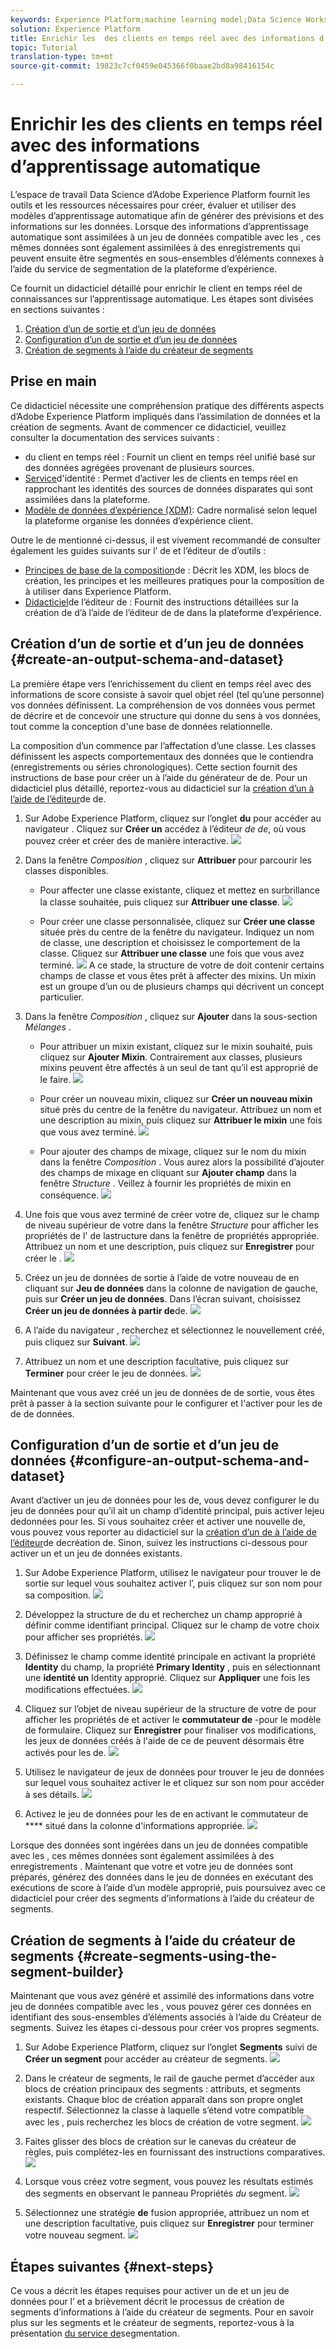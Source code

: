 ```yaml
---
keywords: Experience Platform;machine learning model;Data Science Workspace;Real-time Customer Profile;popular topics
solution: Experience Platform
title: Enrichir les  des clients en temps réel avec des informations d’apprentissage automatique
topic: Tutorial
translation-type: tm+mt
source-git-commit: 19823c7cf0459e045366f0baae2bd8a98416154c

---
```



# Enrichir les  des clients en temps réel avec des informations d’apprentissage automatique

L’espace de travail Data Science d’Adobe Experience Platform fournit les outils et les ressources nécessaires pour créer, évaluer et utiliser des modèles d’apprentissage automatique afin de générer des prévisions et des informations sur les données. Lorsque des informations d’apprentissage automatique sont assimilées à un jeu de données compatible avec les , ces mêmes données sont également assimilées à des enregistrements  qui peuvent ensuite être segmentés en sous-ensembles d’éléments connexes à l’aide du service de segmentation de la plateforme d’expérience.

Ce fournit un didacticiel détaillé pour enrichir le client en temps réel de connaissances sur l’apprentissage automatique. Les étapes sont divisées en sections suivantes :

1. [Création d’un  de sortie et d’un jeu de données](#create-an-output-schema-and-dataset)
2. [Configuration d’un  de sortie et d’un jeu de données](#configure-an-output-schema-and-dataset)
3. [Création de segments à l’aide du créateur de segments](#create-segments-using-the-segment-builder)

## Prise en main

Ce didacticiel nécessite une compréhension pratique des différents aspects d’Adobe Experience Platform impliqués dans l’assimilation de données  et la création de segments. Avant de commencer ce didacticiel, veuillez consulter la documentation des services suivants :

* [](../../rtcdp/overview.md)du client en temps réel : Fournit un client en temps réel unifié basé sur des données agrégées provenant de plusieurs sources.
* [Service](../../identity-service/home.md)d&#39;identité : Permet d’activer les  de clients en temps réel en rapprochant les identités des sources de données disparates qui sont assimilées dans la plateforme.
* [Modèle de données d’expérience (XDM)](../../xdm/home.md): Cadre normalisé selon lequel la plateforme organise les données d’expérience client.

Outre le  de mentionné ci-dessus, il est vivement recommandé de consulter également les guides suivants sur l’ de et l’éditeur de  d’outils :

* [Principes de base de la composition](../../xdm/schema/composition.md)de  : Décrit les  XDM, les blocs de création, les principes et les meilleures pratiques pour la composition de à utiliser dans Experience Platform.
* [Didacticiel](../../xdm/tutorials/create-schema-ui.md)de l’éditeur de  : Fournit des instructions détaillées sur la création de  d’à l’aide de l’éditeur de  de dans la plateforme d’expérience.

## Création d’un  de sortie et d’un jeu de données {#create-an-output-schema-and-dataset}

La première étape vers l’enrichissement du client en temps réel avec des informations de score consiste à savoir quel objet réel (tel qu’une personne) vos données définissent. La compréhension de vos données vous permet de décrire et de concevoir une structure qui donne du sens à vos données, tout comme la conception d&#39;une base de données relationnelle.

La composition d’un  commence par l’affectation d’une classe. Les classes définissent les aspects comportementaux des données que le contiendra (enregistrements ou séries chronologiques). Cette section fournit des instructions de base pour créer un  à l’aide du générateur de  de. Pour un didacticiel plus détaillé, reportez-vous au didacticiel sur la [création d’un à l’aide de l’éditeur](../../xdm/tutorials/create-schema-ui.md)de  de.

1. Sur Adobe Experience Platform, cliquez sur l’onglet **du** pour accéder au navigateur . Cliquez sur **Créer un** accédez à l’éditeur *de  de*, où vous pouvez créer et créer des  de manière interactive.
   ![](../images/models-recipes/enrich-rtcdp/schema_browser.png)

2. Dans la fenêtre *Composition* , cliquez sur **Attribuer** pour parcourir les classes disponibles.
   * Pour affecter une classe existante, cliquez et mettez en surbrillance la classe souhaitée, puis cliquez sur **Attribuer une classe**.
      ![](../images/models-recipes/enrich-rtcdp/existing_class.png)

   * Pour créer une classe personnalisée, cliquez sur **Créer une classe** située près du centre de la fenêtre du navigateur. Indiquez un nom de classe, une description et choisissez le comportement de la classe. Cliquez sur **Attribuer une classe** une fois que vous avez terminé.
      ![](../images/models-recipes/enrich-rtcdp/create_new_class.png)
   A ce stade, la structure de votre  de doit contenir certains champs de classe et vous êtes prêt à affecter des mixins. Un mixin est un groupe d’un ou de plusieurs champs qui décrivent un concept particulier.

3. Dans la fenêtre *Composition* , cliquez sur **Ajouter** dans la sous-section *Mélanges* .
   * Pour attribuer un mixin existant, cliquez sur le mixin souhaité, puis cliquez sur **Ajouter Mixin**. Contrairement aux classes, plusieurs mixins peuvent être affectés à un seul  de tant qu’il est approprié de le faire.
      ![](../images/models-recipes/enrich-rtcdp/existing_mixin.png)

   * Pour créer un nouveau mixin, cliquez sur **Créer un nouveau mixin** situé près du centre de la fenêtre du navigateur. Attribuez un nom et une description au mixin, puis cliquez sur **Attribuer le mixin** une fois que vous avez terminé.
      ![](../images/models-recipes/enrich-rtcdp/create_new_mixin.png)

   * Pour ajouter des champs de mixage, cliquez sur le nom du mixin dans la fenêtre *Composition* . Vous aurez alors la possibilité d’ajouter des champs de mixage en cliquant sur **Ajouter champ** dans la fenêtre *Structure* . Veillez à fournir les propriétés de mixin en conséquence.
      ![](../images/models-recipes/enrich-rtcdp/mixin_properties.png)

4. Une fois que vous avez terminé de créer votre  de, cliquez sur le champ de niveau supérieur de votre  dans la fenêtre *Structure* pour afficher les propriétés de l&#39; de lastructure dans la fenêtre de propriétés appropriée. Attribuez un nom et une description, puis cliquez sur **Enregistrer** pour créer le .
   ![](../images/models-recipes/enrich-rtcdp/save_schema.png)

5. Créez un jeu de données de sortie à l’aide de votre nouveau  de en cliquant sur **Jeu de données** dans la colonne de navigation de gauche, puis sur **Créer un jeu de données**. Dans l’écran suivant, choisissez **Créer un jeu de données à partir de**de.
   ![](../images/models-recipes/enrich-rtcdp/dataset_overview.png)

6. A l’aide du navigateur , recherchez et sélectionnez le nouvellement créé, puis cliquez sur **Suivant**.
   ![](../images/models-recipes/enrich-rtcdp/choose_schema.png)

7. Attribuez un nom et une description facultative, puis cliquez sur **Terminer** pour créer le jeu de données.
   ![](../images/models-recipes/enrich-rtcdp/configure_dataset.png)

Maintenant que vous avez créé un jeu de données de de sortie, vous êtes prêt à passer à la section suivante pour le configurer et l&#39;activer pour les  de de  de données.

## Configuration d’un  de sortie et d’un jeu de données {#configure-an-output-schema-and-dataset}

Avant d’activer un jeu de données pour les  de, vous devez configurer le du jeu de données pour qu’il ait un champ d’identité principal, puis activer lejeu dedonnées pour les. Si vous souhaitez créer et activer une nouvelle  de, vous pouvez vous reporter au didacticiel sur la [création d’un  de à l’aide de l’éditeur](../../xdm/tutorials/create-schema-ui.md)de  decréation de. Sinon, suivez les instructions ci-dessous pour activer un  et un jeu de données existants.

1. Sur Adobe Experience Platform, utilisez le navigateur  pour trouver le de sortie  sur lequel vous souhaitez activer l’, puis cliquez sur son nom pour sa composition.
   ![](../images/models-recipes/enrich-rtcdp/schemas.png)

2. Développez la structure de  du et recherchez un champ approprié à définir comme identifiant principal. Cliquez sur le champ de votre choix pour afficher ses propriétés.
   ![](../images/models-recipes/enrich-rtcdp/schema_structure.png)

3. Définissez le champ comme identité principale en activant la propriété **Identity** du champ, la propriété **Primary Identity** , puis en sélectionnant une **identité  un** Identity approprié. Cliquez sur **Appliquer** une fois les modifications effectuées.
   ![](../images/models-recipes/enrich-rtcdp/set_identity.png)

4. Cliquez sur l’objet de niveau supérieur de la structure de votre  de pour afficher les propriétés  de et activer le **commutateur de** -pour le modèle de formulaire. Cliquez sur **Enregistrer** pour finaliser vos modifications, les jeux de données créés à l&#39;aide de ce  de peuvent désormais être activés pour les  de.
   ![](../images/models-recipes/enrich-rtcdp/enable_schema.png)

5. Utilisez le navigateur de jeux de données pour trouver le jeu de données sur lequel vous souhaitez activer le  et cliquez sur son nom pour accéder à ses détails.
   ![](../images/models-recipes/enrich-rtcdp/datasets.png)

6. Activez le jeu de données pour les  de en activant le commutateur de **** situé dans la colonne d&#39;informations appropriée.
   ![](../images/models-recipes/enrich-rtcdp/enable_dataset.png)

Lorsque des données sont ingérées dans un jeu de données compatible avec les , ces mêmes données sont également assimilées à des enregistrements . Maintenant que votre et votre jeu de données sont préparés, générez des données dans le jeu de données en exécutant des exécutions de score à l’aide d’un modèle approprié, puis poursuivez avec ce didacticiel pour créer des segments d’informations à l’aide du créateur de segments.

## Création de segments à l’aide du créateur de segments {#create-segments-using-the-segment-builder}

Maintenant que vous avez généré et assimilé des informations dans votre jeu de données compatible avec les , vous pouvez gérer ces données en identifiant des sous-ensembles d’éléments associés à l’aide du Créateur de segments. Suivez les étapes ci-dessous pour créer vos propres segments.

1. Sur Adobe Experience Platform, cliquez sur l’onglet **Segments** suivi de **Créer un segment** pour accéder au créateur de segments.
   ![](../images/models-recipes/enrich-rtcdp/segments_overview.png)

2. Dans le créateur de segments, le rail de gauche permet d’accéder aux blocs de création principaux des segments : attributs,  et segments existants. Chaque bloc de création apparaît dans son propre onglet respectif. Sélectionnez la classe à laquelle s’étend votre compatible avec les , puis recherchez les blocs de création de votre segment.
   ![](../images/models-recipes/enrich-rtcdp/segment_builder.png)

3. Faites glisser des blocs de création sur le canevas du créateur de règles, puis complétez-les en fournissant des instructions comparatives.
   ![](../images/models-recipes/enrich-rtcdp/drag_fill.gif)

4. Lorsque vous créez votre segment, vous pouvez  les résultats estimés des segments en observant le panneau Propriétés *du* segment.
   ![](../images/models-recipes/enrich-rtcdp/preview_segment.gif)

5. Sélectionnez une stratégie **de** fusion appropriée, attribuez un nom et une description facultative, puis cliquez sur **Enregistrer** pour terminer votre nouveau segment.
   ![](../images/models-recipes/enrich-rtcdp/save_segment.png)


## Étapes suivantes {#next-steps}

Ce vous a  décrit les étapes requises pour activer un  de et un jeu de données pour l’ et a brièvement décrit le processus de création de segments d’informations à l’aide du créateur de segments. Pour en savoir plus sur les segments et le créateur de segments, reportez-vous à la présentation [du service de](../../segmentation/home.md)segmentation.